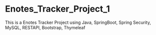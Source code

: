 # Enotes_Tracker_Project_1
 This is a Enotes Tracker Project using Java, SpringBoot, Spring Security, MySQL, RESTAPI, Bootstrap, Thymeleaf 
